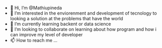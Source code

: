 - 👋 Hi, I’m @Mathiupineda
- 👀 I’m interested in the enviorenment and development of tecnology to looking a solution at the problems that have the world 
- 🌱 I’m currently learning backent or data science 
- 💞️ I’m looking to collaborate on learning about how program and how i can improve my level of developer  
- 📫 How to reach me ...

<!---
Mathiupineda/Mathiupineda is a ✨ special ✨ repository because its `README.md` (this file) appears on your GitHub profile.
You can click the Preview link to take a look at your changes.
--->
